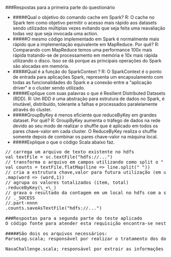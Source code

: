 ###Respostas para a primeira parte do questionário

- #####Qual o objetivo do comando cache em Spark?
R:  O cache no Spark tem como objetivo permitir o acesso mais rápido aos datasets sendo utilizados múltiplas vezes evitando que seja feita uma reavaliação todas vez que seja invocada uma action.
- #####O mesmo código implementado em Spark é normalmente mais rápido que a implementação equivalente em MapReduce. Por quê?
R: Comparando com MapReduce temos uma performance 100x mais rápida tratando-se de processamento em memória e 10x mais rápida utilizando o disco. Isso se dá porque as principais operações do Spark são alocadas em memória.
- #####Qual é a função do SparkContext ?
R: O SparkContext é o ponto de entrada para aplicações Spark, representa um encapsulamento com todas as funcionalidades do Spark  e a conexão entre a "aplicação driver" e o cluster sendo utilizado.
- #####Explique com suas palavras o que é Resilient Distributed Datasets (RDD).
R:  Um RDD é uma abstração para estrutura de dados no Spark, é imutável, distribuído, tolerante a falhas e processados paralelamente através do cluster.
- #####GroupByKey é menos eficiente que reduceByKey em grandes dataset. Por quê?
R: GroupByKey aumenta o tráfego de dados na rede devido ao seu modo de realizar o shuffle que é aplicado em todos os pares chave-valor em cada cluster. O ReduceByKey realiza o shuffle somente depois de combinar os pares chave-valor na máquina local.
- #####Explique o que o código Scala abaixo faz.
<pre>
// carrega um arquivo de texto existente no hdfs
val textFile = sc.textFile("hdfs://...")
// transforma o arquivo em campos utilizando como split o " " (espaço)
val counts = textFile.flatMap(line => line.split(" "))
// cria a estrutura chave,valor para futura utilização (em uma contagem)
.map(word => (word,1))
// agrupa os valores totalizados (item, total)
.reduceByKey(\_+\_)
// grava o resultado da contagem em um local no hdfs com a seguinte estrutura
// ._SUCESS
//.part-nnnn
.counts.saveAsTextFile("hdfs://...")

###Respostas para a segunda parte do teste aplicado
O código fonte para atender esta requisição encontra-se neste repositório, foi criado utilizando o Spark 2.3 e Scala 2.11.

#####São dois os arquivos necessários:
ParseLog.scala; responsável por realizar o tratamento dos dados existentes nos arquivos de log a fim de ser um utilitário para a classe de extração de informações.

NasaChallenge.scala; responsável por extrair as informações dos arquivos de log e apresentá-las.


